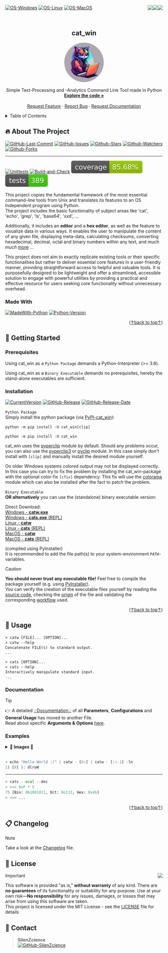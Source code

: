 <div id="top"></div>

<p>
   <a href="https://pepy.tech/project/cat-win/" alt="Downloads">
      <img src="https://static.pepy.tech/personalized-badge/cat-win?period=total&units=international_system&left_color=grey&right_color=blue&left_text=Downloads" align="right">
   </a>
   <a href="https://pypi.org/project/cat-win/" alt="Visitors">
      <img src="https://hits.seeyoufarm.com/api/count/incr/badge.svg?url=https%3A%2F%2Fgithub.com%2FSilenZcience%2Fcat_win&count_bg=%23FF7700&title_bg=%23555555&icon=&icon_color=%23E7E7E7&title=Visitors&edge_flat=false" align="right">
   </a>
   <a href="https://github.com/SilenZcience/cat_win/tree/main/cat_win" alt="CodeSize">
      <img src="https://img.shields.io/github/languages/code-size/SilenZcience/cat_win?color=purple" align="right">
   </a>
</p>

[![OS-Windows]][OS-Windows]
[![OS-Linux]][OS-Linux]
[![OS-MacOS]][OS-MacOS]

<br/>
<div align="center">
<h2 align="center">cat_win</h2>
   <p align="center">
      <img src="https://raw.githubusercontent.com/SilenZcience/cat_win/main/img/cat_win.logo.png" width="25%"/>
   </p>
   <p align="center">
      Simple Text-Processing and -Analytics Command Line Tool made in Python
      <br/>
      <a href="https://github.com/SilenZcience/cat_win/blob/main/cat_win/src/cat.py">
         <strong>Explore the code »</strong>
      </a>
      <br/>
      <br/>
      <a href="https://github.com/SilenZcience/cat_win/issues/new?assignees=&labels=feature&projects=&template=feature_request.yaml">Request Feature</a>
      ·
      <a href="https://github.com/SilenZcience/cat_win/issues/new?assignees=&labels=bug&projects=&template=bug_report.yaml&title=%F0%9F%90%9B+Bug+Report%3A+">Report Bug</a>
      ·
      <a href="https://github.com/SilenZcience/cat_win/issues/new?assignees=&labels=docs&projects=&template=documentation_request.yaml&title=%F0%9F%93%96+Documentation%3A+">Request Documentation</a>
   </p>
</div>


<details>
   <summary>Table of Contents</summary>
   <ol>
      <li>
         <a href="#-about-the-project">About The Project</a>
         <ul>
            <li><a href="#made-with">Made With</a></li>
         </ul>
      </li>
      <li>
         <a href="#-getting-started">Getting Started</a>
         <ul>
            <li><a href="#prerequisites">Prerequisites</a></li>
            <li><a href="#installation">Installation</a></li>
         </ul>
      </li>
      <li><a href="#-usage">Usage</a>
         <ul>
         <li><a href="#documentation">Documentation</a></li>
         <li><a href="#examples">Examples</a></li>
         </ul>
      </li>
      <li><a href="#-changelog">Changelog</a></li>
      <li><a href="#-license">License</a></li>
      <li><a href="#-contact">Contact</a></li>
   </ol>
</details>

<div id="-about-the-project"></div>

## 🔥 **About The Project**

[![GitHub-Last-Commit]](https://github.com/SilenZcience/cat_win/commits/main/)
[![GitHub-Issues]](https://github.com/SilenZcience/cat_win/issues)
[![Github-Stars]](https://github.com/SilenZcience/cat_win/stargazers)
[![Github-Watchers]](https://github.com/SilenZcience/cat_win/watchers)
[![Github-Forks]](https://github.com/SilenZcience/cat_win/network/members)

---

[![Unittests]](https://github.com/SilenZcience/cat_win/actions/workflows/unit_test.yml)
[![Build-and-Check]](https://github.com/SilenZcience/cat_win/actions/workflows/package_test.yml)
[![Coverage]](https://github.com/SilenZcience/cat_win/actions/workflows/coverage.yml)
[![Tests]](https://github.com/SilenZcience/cat_win/actions/workflows/coverage.yml)
<!-- [![Compile-and-Push]](https://github.com/SilenZcience/cat_win/actions/workflows/build_executable.yml/badge.svg) -->

This project copies the fundamental framework of the most essential command-line tools from Unix and translates its features to an OS Independent program using Python.</br>
The project includes the basic functionality of subject areas like 'cat', 'echo', 'grep', 'ls', 'base64', 'xxd', ...

Additionally, it includes an **editor** and a **hex editor**, as well as the feature to visualize data in various ways.
It enables the user to manipulate the content of any given file, displaying meta-data, calculating checksums, converting hexadecimal, decimal, octal and binary numbers within any text, and much *much* <a href="#-usage">more</a> ...

This project does not aim to exactly replicate existing tools or their specific functionalities but rather to deliver essential core features in a user-friendly manner, providing straightforward access to helpful and valuable tools. It is purposefully designed to be lightweight and offer a streamlined, accessible solution to engage with powerful utilities by providing a practical and effective resource for users seeking core functionality without unnecessary overhead.

<div id="made-with"></div>

### Made With
[![MadeWith-Python]](https://www.python.org/)
[![Python-Version]](https://www.python.org/)

<p align="right">(<a href="#top">↑back to top↑</a>)</p>
<div id="-getting-started"></div>

## 🚀 **Getting Started**

<div id="prerequisites"></div>

### Prerequisites

Using cat_win as a `Python Package` demands a Python-Interpreter (>= 3.6).

Using cat_win as a `Binary Executable` demands no prerequisites, hereby the stand-alone executables are sufficient.

<div id="installation"></div>

### Installation
[![CurrentVersion]](https://pypi.org/project/cat-win/)
[![GitHub-Release]](https://img.shields.io/github/v/release/Abblix/Oidc.Server)
[![GitHub-Release-Date]](https://img.shields.io/github/release-date/Abblix/Oidc.Server)

`Python Package` </br>
Simply install the python package (via [PyPI-cat_win](https://pypi.org/project/cat-win/)):
```console
python -m pip install -U cat_win[clip]
```
```console
python -m pip install -U cat_win
```
cat_win uses the [pyperclip](https://pypi.org/project/pyperclip/) module by default. Should any problems occur, you can also use
the [pyperclip3](https://pypi.org/project/pyperclip3/) or [pyclip](https://pypi.org/project/pyclip/) module.
In this case simply don't install with `[clip]` and manually install the desired module yourself.

On older Windows systems colored output may not be displayed correctly.
In this case you can try to fix the problem by installing the cat_win-package with the optional color-fix `[cfix]` dependency.
This fix will use the [colorama](https://pypi.org/project/colorama/) module
which can also be installed after the fact to patch the problem.

`Binary Executable` </br>
**OR alternatively** you can use the (standalone) binary executable version:

<div id="download"></div>

Direct Download:
</br>
[Windows - __catw.exe__](https://raw.githubusercontent.com/SilenZcience/cat_win/binaries/bin/windows/catw.exe) </br>
[Windows - __cats.exe__ (REPL)](https://raw.githubusercontent.com/SilenZcience/cat_win/binaries/bin/windows/cats.exe) </br>
[Linux - __catw__](https://raw.githubusercontent.com/SilenZcience/cat_win/binaries/bin/linux/catw) </br>
[Linux - __cats__ (REPL)](https://raw.githubusercontent.com/SilenZcience/cat_win/binaries/bin/linux/cats) </br>
[MacOS - __catw__](https://raw.githubusercontent.com/SilenZcience/cat_win/binaries/bin/darwin/catw) </br>
[MacOS - __cats__ (REPL)](https://raw.githubusercontent.com/SilenZcience/cat_win/binaries/bin/darwin/cats) </br>

(compiled using PyInstaller) </br>
It is recommended to add the file path(s) to your system-environment `PATH`-variables.

> [!CAUTION]
> **You should never trust any executable file!** Feel free to compile the package yourself (e.g. using [PyInstaller](https://pyinstaller.org/en/stable/)).\
> You can verify the creation of the executable files yourself by reading the [source code](https://github.com/SilenZcience/cat_win/blob/main/cat_win/src/cat.py), checking the [origin](https://github.com/SilenZcience/cat_win/tree/binaries/bin) of the file and validating the corresponding [workflow](https://github.com/SilenZcience/cat_win/blob/main/.github/workflows/build_executable.yml) used.

<p align="right">(<a href="#top">↑back to top↑</a>)</p>
<div id="-usage"></div>

## 🔧 **Usage**

```console
> catw [FILE]... [OPTION]...
> catw --help
Concatenate FILE(s) to standard output.
...
```

```console
> cats [OPTION]...
> cats --help
Interactively manipulate standard input.
...
```

<div id="documentation"></div>

### Documentation

> [!TIP]
> 👉 A detailed [💡Documentation💡](https://github.com/SilenZcience/cat_win/blob/main/DOCUMENTATION.md) of all **Parameters**, **Configurations** and **General Usage** has moved to another File.\
> Read about specific **Arguments & Options** [here](https://github.com/SilenZcience/cat_win/blob/main/DOCUMENTATION.md#arguments--options).

<div id="examples"></div>

### Examples

<details>
   <summary><b>📂 Images 📂</b></summary>
   </br>

   <p float="left">
      <img src="https://raw.githubusercontent.com/SilenZcience/cat_win/main/img/examplew1.png" width="49%"/>
      <img src="https://raw.githubusercontent.com/SilenZcience/cat_win/main/img/examplew2.png" width="49%"/>
   </p>

   <p float="left">
      <img src="https://raw.githubusercontent.com/SilenZcience/cat_win/main/img/examplew3.png" width="49%"/>
      <img src="https://raw.githubusercontent.com/SilenZcience/cat_win/main/img/examplew4.png" width="49%"/>
   </p>

   <p float="left">
      <img src="https://raw.githubusercontent.com/SilenZcience/cat_win/main/img/examplew5.png" width="49%"/>
      <img src="https://raw.githubusercontent.com/SilenZcience/cat_win/main/img/examplew6.png" width="49%"/>
   </p>

   <p float="left">
      <img src="https://raw.githubusercontent.com/SilenZcience/cat_win/main/img/examplew7.png" width="49%"/>
      <img src="https://raw.githubusercontent.com/SilenZcience/cat_win/main/img/examplew8.png" width="49%"/>
   </p>

   <p float="left">
      <img src="https://raw.githubusercontent.com/SilenZcience/cat_win/main/img/examplew9.png" width="49%"/>
   </p>

   - - - -

   <p float="left">
      <img src="https://raw.githubusercontent.com/SilenZcience/cat_win/main/img/examples1.png" width="49%"/>
      <img src="https://raw.githubusercontent.com/SilenZcience/cat_win/main/img/examples2.png" width="49%"/>
   </p>

   <p float="left">
      <img src="https://raw.githubusercontent.com/SilenZcience/cat_win/main/img/examples3.png" width="49%"/>
   </p>

</details>
</br>

```py
> echo "Hello World :)" | catw - [6:] | catw - [::-1] -ln
1) [8] ): dlroW
```

- - - -

```py
> cats --eval --dec
> >>> 0xF * 5
75 [Bin: 0b1001011, Oct: 0o113, Hex: 0x4b]
> >>> ...
```

<p align="right">(<a href="#top">↑back to top↑</a>)</p>
<div id="-changelog"></div>

## 📋 **Changelog**

> [!NOTE]
> Take a look at the [Changelog](https://github.com/SilenZcience/cat_win/blob/main/CHANGELOG.md) file.

<div id="-license"></div>

## 📜 **License**
<a href="https://github.com/SilenZcience/cat_win/blob/main/LICENSE" alt="License">
   <img src="https://img.shields.io/pypi/l/cat_win" align="right">
</a>

> [!IMPORTANT]
> This software is provided "as is," **without warranty** of any kind. There are **no guarantees** of its functionality or suitability for any purpose. Use at your own risk—**No responsibility** for any issues, damages, or losses that may arise from using this software are taken.\
> This project is licensed under the MIT License - see the [LICENSE](https://github.com/SilenZcience/cat_win/blob/main/LICENSE) file for details

<div id="-contact"></div>

## 💫 **Contact**

> **SilenZcience** <br/>
[![GitHub-SilenZcience][GitHub-SilenZcience]](https://github.com/SilenZcience)

[OS-Windows]: https://img.shields.io/badge/os-windows-green
[OS-Linux]: https://img.shields.io/badge/os-linux-green
[OS-MacOS]: https://img.shields.io/badge/os-macOS-green

[Unittests]: https://github.com/SilenZcience/cat_win/actions/workflows/unit_test.yml/badge.svg?branch=dev
[Build-and-Check]: https://github.com/SilenZcience/cat_win/actions/workflows/package_test.yml/badge.svg?branch=dev
[Compile-and-Push]: https://github.com/SilenZcience/cat_win/actions/workflows/build_executable.yml/badge.svg?branch=dev

[Coverage]: https://raw.githubusercontent.com/SilenZcience/cat_win/badges/badges/badge-coverage.svg
[Tests]: https://raw.githubusercontent.com/SilenZcience/cat_win/badges/badges/badge-tests.svg

[GitHub-Last-Commit]: https://img.shields.io/github/last-commit/SilenZcience/cat_win
[GitHub-Issues]: https://img.shields.io/github/issues/SilenZcience/cat_win
[GitHub-Release]: https://img.shields.io/github/v/release/SilenZcience/cat_win?label=github
[GitHub-Release-Date]: https://img.shields.io/github/release-date/SilenZcience/cat_win
[Github-Stars]: https://img.shields.io/github/stars/SilenZcience/cat_win?style=flat
[Github-Forks]: https://img.shields.io/github/forks/SilenZcience/cat_win?style=flat
[Github-Watchers]: https://img.shields.io/github/watchers/SilenZcience/cat_win?style=flat

[MadeWith-Python]: https://img.shields.io/badge/Made%20with-Python-brightgreen
[Python-Version]: https://img.shields.io/badge/Python-3.6%20--%203.13%20%7C%20pypy--3.6%20--%20pypy--3.10-blue
<!-- https://img.shields.io/badge/Python-3.7%20%7C%203.8%20%7C%203.9%20%7C%203.10%20%7C%203.11%20%7C%203.12%20%7C%20pypy--3.7%20%7C%20pypy--3.8%20%7C%20pypy--3.9%20%7C%20pypy--3.10-blue -->

[CurrentVersion]: https://img.shields.io/pypi/v/cat_win.svg

[License]: https://img.shields.io/pypi/l/cat_win

[GitHub-SilenZcience]: https://img.shields.io/badge/GitHub-SilenZcience-orange
